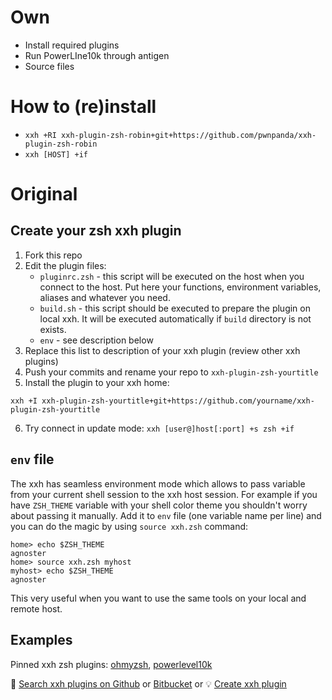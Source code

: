 # Own
- Install required plugins
- Run PowerLIne10k through antigen
- Source files

# How to (re)install
- `xxh +RI xxh-plugin-zsh-robin+git+https://github.com/pwnpanda/xxh-plugin-zsh-robin`
- `xxh [HOST] +if`

# Original

## Create your zsh xxh plugin
1. Fork this repo
2. Edit the plugin files:
    * `pluginrc.zsh` -  this script will be executed on the host when you connect to the host. Put here your functions, environment variables, aliases and whatever you need.
    * `build.sh` - this script should be executed to prepare the plugin on local xxh. It will be executed automatically if `build` directory is not exists.
    * `env` - see description below     
3. Replace this list to description of your xxh plugin (review other xxh plugins)
4. Push your commits and rename your repo to `xxh-plugin-zsh-yourtitle`
5. Install the plugin to your xxh home:
```
xxh +I xxh-plugin-zsh-yourtitle+git+https://github.com/yourname/xxh-plugin-zsh-yourtitle
```
6. Try connect in update mode: `xxh [user@]host[:port] +s zsh +if`

## `env` file
The xxh has seamless environment mode which allows to pass variable from your current shell session 
to the xxh host session. For example if you have `ZSH_THEME` variable with your shell color theme you shouldn't
worry about passing it manually. Add it to `env` file (one variable name per line) and you can do the magic by using `source xxh.zsh` command:
```
home> echo $ZSH_THEME
agnoster
home> source xxh.zsh myhost
myhost> echo $ZSH_THEME
agnoster
``` 
This very useful when you want to use the same tools on your local and remote host. 

## Examples
Pinned xxh zsh plugins: [ohmyzsh](https://github.com/xxh/xxh-plugin-zsh-ohmyzsh), [powerlevel10k](https://github.com/xxh/xxh-plugin-zsh-powerlevel10k)

🔎 [Search xxh plugins on Github](https://github.com/search?q=xxh-plugin-zsh&type=Repositories) or [Bitbucket](https://bitbucket.org/repo/all?name=xxh-plugin-zsh) or 💡 [Create xxh plugin](https://github.com/xxh/xxh-plugin-zsh-example)
